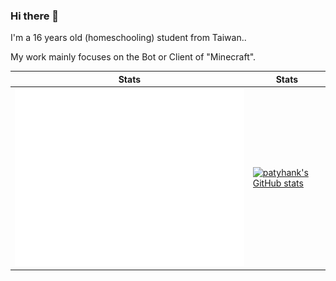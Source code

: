 ### Hi there 👋

I'm a 16 years old (homeschooling) student from Taiwan..

My work mainly focuses on the Bot or Client of "Minecraft".

| Stats | Stats |
| -------- | -------- |
| ![Metrics](https://github.com/patyhank/patyhank/blob/main/github-metrics.svg) | [![patyhank's GitHub stats](https://github-readme-stats-git-masterrstaa-rickstaa.vercel.app/api?username=patyhank&theme=dracula)](https://github.com/patyhank/github-readme-stats) |

